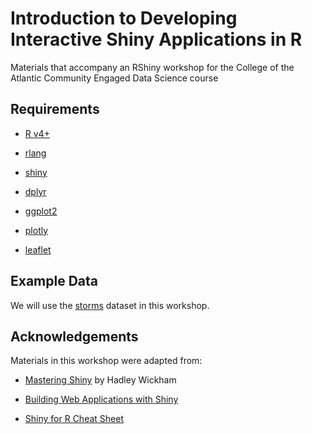 Introduction to Developing Interactive Shiny Applications in R
================

Materials that accompany an RShiny workshop for the College of the
Atlantic Community Engaged Data Science course

## Requirements

- [R v4+](https://www.r-project.org/)

- [rlang](https://CRAN.R-project.org/package=rlang)

- [shiny](https://CRAN.R-project.org/package=readr)

- [dplyr](https://CRAN.R-project.org/package=dplyr)

- [ggplot2](https://CRAN.R-project.org/package=ggplot2)

- [plotly](https://CRAN.R-project.org/package=plotly)

- [leaflet](https://CRAN.R-project.org/package=leaflet)

## Example Data

We will use the
[storms](https://dplyr.tidyverse.org/reference/storms.html) dataset in
this workshop.

## Acknowledgements

Materials in this workshop were adapted from:

- [Mastering Shiny](https://mastering-shiny.org/index.html) by Hadley
  Wickham

- [Building Web Applications with
  Shiny](https://rstudio-education.github.io/shiny-course/)

- [Shiny for R Cheat
  Sheet](https://shiny.posit.co/r/articles/start/cheatsheet/)
